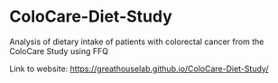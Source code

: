 # ColoCare-Diet-Study
Analysis of dietary intake of patients with colorectal cancer from the ColoCare Study using FFQ

Link to website:
https://greathouselab.github.io/ColoCare-Diet-Study/
